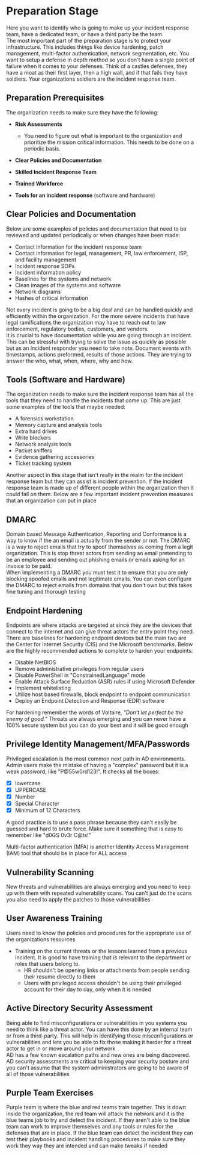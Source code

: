# Preparation Stage

Here you want to identify who is going to make up your incident response team, have a dedicated team, or have a third party be the team.<br>
The most important part of the preparation stage is to protect your infrastructure. This includes things like device hardening, patch management, multi-factor authentication, network segmentation, etc. You want to setup a defense in depth method so you don't have a single point of failure when it comes to your defenses. Think of a castles defenses, they have a moat as their first layer, then a high wall, and if that fails they have soldiers. Your organizations soldiers are the incident response team.<br>

## Preparation Prerequisites

The organization needs to make sure they have the following:
* **Risk Assessments**
    * You need to figure out what is important to the organization and prioritize the mission critical information. This needs to be done on a periodic basis.
* **Clear Policies and Documentation**
* **Skilled Incident Response Team**
* **Trained Workforce**
    
* **Tools for an incident response** (software and hardware)

## Clear Policies and Documentation

Below are some examples of policies and documentation that need to be reviewed and updated periodically or when changes have been made:<br>
* Contact information for the incident response team
* Contact information for legal, management, PR, law enforcement, ISP, and facility management
* Incident response SOPs
* Incident information policy
* Baselines for the systems and network
* Clean images of the systems and software
* Network diagrams
* Hashes of critical information

Not every incident is going to be a big deal and can be handled quickly and efficiently within the organization. For the more severe incidents that have legal ramifications the organization may have to reach out to law enforcement, regulatory bodies, customers, and vendors.<br>
It is crucial to have documentation while you are going through an incident. This can be stressful with trying to solve the issue as quickly as possible but as an incident responder you need to take note. Document events with timestamps, actions preformed, results of those actions. They are trying to answer the who, what, when, where, why and how.

## Tools (Software and Hardware)

The organization needs to make sure the incident response team has all the tools that they need to handle the incidents that come up. This are just some examples of the tools that maybe needed:
* A forensics workstation
* Memory capture and analysis tools
* Extra hard drives
* Write blockers
* Network analysis tools
* Packet sniffers
* Evidence gathering accessories
* Ticket tracking system

Another aspect in this stage that isn't really in the realm for the incident response team but they can assist is incident prevention. If the incident response team is made up of different people within the organization then it could fall on them. Below are a few important incident prevention measures that an organization can put in place

## DMARC

Domain based Message Authentication, Reporting and Conformance is a way to know if the an email is actually from the sender or not. The DMARC is a way to reject emails that try to spoof themselves as coming from a legit organization. This is stop threat actors from sending an email pretending to be an employee and sending out phishing emails or emails asking for an invoice to be paid.<br>
When implementing a DMARC you must test it to ensure that you are only blocking spoofed emails and not legitimate emails. You can even configure the DMARC to reject emails from domains that you don't own but this takes fine tuning and thorough testing

## Endpoint Hardening

Endpoints are where attacks are targeted at since they are the devices that connect to the internet and can give threat actors the entry point they need.<br>
There are baselines for hardening endpoint devices but the main two are the Center for Internet Security (CIS) and the Microsoft benchmarks. Below are the highly recommended actions to complete to harden your endpoints:
* Disable NetBIOS
* Remove administrative privileges from regular users
* Disable PowerShell in "ConstrainedLanguage" mode
* Enable Attack Surface Reduction (ASR) rules if using Microsoft Defender
* Implement whitelisting
* Utilize host based firewalls, block endpoint to endpoint communication
* Deploy an Endpoint Detection and Response (EDR) software

For hardening remember the words of Voltaire, *"Don't let perfect be the enemy of good."* Threats are always emerging and you can never have a 100% secure system but you can do your best and it will be good enough

## Privilege Identity Management/MFA/Passwords

Privileged escalation is the most common next path in AD environments. Admin users make the mistake of having a "complex" password but it is a weak password, like "P@55w0rd123!". It checks all the boxes:
- [x] lowercase
- [x] UPPERCASE
- [x] Number
- [x] Special Character
- [x] Minimum of 12 Characters

A good practice is to use a pass phrase because they can't easily be guessed and hard to brute force. Make sure it something that is easy to remember like "d0GS 0v3r C@ts!"

Multi-factor authentication (MFA) is another Identity Access Management (IAM) tool that should be in place for ALL access

## Vulnerability Scanning

New threats and vulnerabilities are always emerging and you need to keep up with them with repeated vulnerability scans. You can't just do the scans you also need to apply the patches to those vulnerabilities 

## User Awareness Training

Users need to know the policies and procedures for the appropriate use of the organizations resources
* Training on the current threats or the lessons learned from a previous incident. It is good to have training that is relevant to the department or roles that users belong to.
    * HR shouldn't be opening links or attachments from people sending their resume directly to them
    * Users with privileged access shouldn't be using their privileged account for their day to day, only when it is needed

## Active Directory Security Assessment

Being able to find misconfigurations or vulnerabilities in you systems you need to think like a threat actor. You can have this done by an internal team or from a third-party. This will help in identifying those misconfigurations or vulnerabilities and lets you be able to fix those making it harder for a threat actor to get in or move around your network<br>
AD has a few known escalation paths and new ones are being discovered. AD security assessments are critical to keeping your security posture and you can't assume that the system administrators are going to be aware of all of those vulnerabilities

## Purple Team Exercises

Purple team is where the blue and red teams train together. This is down inside the organization, the red team will attack the network and it is the blue teams job to try and detect the incident. If they aren't able to the blue team can work to improve themselves and any tools or rules for the defenses that are in place. If the blue team can detect the incident they can test their playbooks and incident handling procedures to make sure they work they way they are intended and can make tweaks if needed